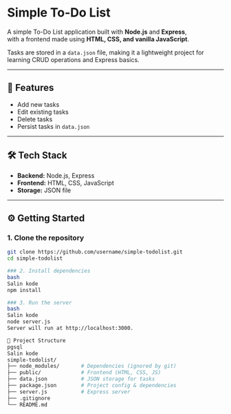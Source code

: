 # Simple To-Do List

A simple To-Do List application built with **Node.js** and **Express**,  
with a frontend made using **HTML, CSS, and vanilla JavaScript**.  

Tasks are stored in a `data.json` file, making it a lightweight project for learning CRUD operations and Express basics.

---

## 🚀 Features
- Add new tasks
- Edit existing tasks
- Delete tasks
- Persist tasks in `data.json`

---

## 🛠 Tech Stack
- **Backend:** Node.js, Express  
- **Frontend:** HTML, CSS, JavaScript  
- **Storage:** JSON file  

---

## ⚙️ Getting Started

### 1. Clone the repository
```bash
git clone https://github.com/username/simple-todolist.git
cd simple-todolist

### 2. Install dependencies
bash
Salin kode
npm install

### 3. Run the server
bash
Salin kode
node server.js
Server will run at http://localhost:3000.

📂 Project Structure
pgsql
Salin kode
simple-todolist/
├── node_modules/       # Dependencies (ignored by git)
├── public/             # Frontend (HTML, CSS, JS)
├── data.json           # JSON storage for tasks
├── package.json        # Project config & dependencies
├── server.js           # Express server
├── .gitignore
└── README.md
